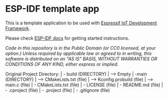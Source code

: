 ESP-IDF template app
====================

This is a template application to be used with [Espressif IoT Development Framework](https://github.com/espressif/esp-idf).

Please check [ESP-IDF docs](https://docs.espressif.com/projects/esp-idf/en/latest/get-started/index.html) for getting started instructions.

*Code in this repository is in the Public Domain (or CC0 licensed, at your option.)
Unless required by applicable law or agreed to in writing, this
software is distributed on an "AS IS" BASIS, WITHOUT WARRANTIES OR
CONDITIONS OF ANY KIND, either express or implied.*

Original Project Directory:
| - build 		(DIRECTORY)
| --> Empty
| -main 		(DIRECTORY)
| --> CMakeLists.txt 	(file)
| --> Kconfig.probuild	(file)
| --> main.c 		(file)
| - CMakeLists.txt 	(file)
| - LICENSE 		(file)
| - README.md 		(file)
| - .cproject		(file)
| - .project		(file)
| - .gitignore		(file)

